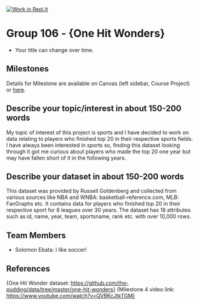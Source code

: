 [![Work in Repl.it](https://classroom.github.com/assets/work-in-replit-14baed9a392b3a25080506f3b7b6d57f295ec2978f6f33ec97e36a161684cbe9.svg)](https://classroom.github.com/online_ide?assignment_repo_id=317460&assignment_repo_type=GroupAssignmentRepo)
# Group 106 - {One Hit Wonders}

- Your title can change over time.

## Milestones

Details for Milestone are available on Canvas (left sidebar, Course Project) or [here](https://firas.moosvi.com/courses/data301/project/milestone01.html).

## Describe your topic/interest in about 150-200 words

My topic of interest of this project is sports and I have decided to work on data relating to players who finished top 20 in their respective sports fields. I have always been interested in sports so, finding this dataset looking through it got me curious about players who made the top 20 one year but may have fallen short of it in the following years.

## Describe your dataset in about 150-200 words

This dataset was provided by Russell Goldenberg and collected from various sources like NBA and WNBA: basketball-reference.com, MLB: FanGraphs etc. It contains data for players who finished top 20 in their respective sport for 8 leagues over 30 years. The dataset has 18 attributes such as id, name, year, team, sportsname, rank etc. with over 10,000 rows. 

## Team Members

- Solomon Ebata: I like soccer!

## References

{One Hit Wonder dataset: https://github.com/the-pudding/data/tree/master/one-hit-wonders}
{Milestone 4 video link: https://www.youtube.com/watch?v=QVBKcJtkTGM}
